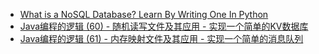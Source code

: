 - [What is a NoSQL Database? Learn By Writing One In Python](https://jeffknupp.com/blog/2014/09/01/what-is-a-nosql-database-learn-by-writing-one-in-python/)
- [Java编程的逻辑 (60) - 随机读写文件及其应用 - 实现一个简单的KV数据库](https://www.cnblogs.com/swiftma/p/6227076.html)
- [Java编程的逻辑 (61) - 内存映射文件及其应用 - 实现一个简单的消息队列](https://www.cnblogs.com/swiftma/p/6227209.html)